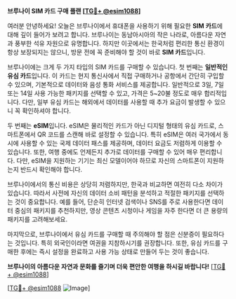 **브루나이 SIM 카드 구매 플랜 [[TG💪+ @esim1088](https://t.me/s/esim1088)]**

여러분 안녕하세요! 오늘은 브루나이에서 휴대폰을 사용하기 위해 필요한 **SIM 카드**에 대해 깊이 들어가 보려고 합니다. 브루나이는 동남아시아의 작은 나라로, 아름다운 자연과 풍부한 석유 자원으로 유명합니다. 하지만 이곳에서는 한국처럼 편리한 통신 환경이 항상 보장되지는 않으니, 방문 전에 꼭 준비해야 할 것이 바로 **SIM 카드**입니다.

브루나이에는 크게 두 가지 타입의 SIM 카드를 구매할 수 있습니다. 첫 번째는 **일반적인 유심 카드**입니다. 이 카드는 현지 통신사에서 직접 구매하거나 공항에서 간단히 구입할 수 있으며, 기본적으로 데이터와 음성 통화 서비스를 제공합니다. 일반적으로 3일, 7일 또는 14일 사용 가능한 패키지를 선택할 수 있고, 가격은 5~20불 정도로 매우 합리적입니다. 다만, 일부 유심 카드는 해외에서 데이터를 사용할 때 추가 요금이 발생할 수 있으니 꼭 확인하셔야 합니다.

두 번째는 **eSIM**입니다. eSIM은 물리적인 카드가 아닌 디지털 형태의 유심 카드로, 스마트폰에서 QR 코드를 스캔해 바로 설정할 수 있습니다. 특히 eSIM은 여러 국가에서 동시에 사용할 수 있는 국제 데이터 패스를 제공하며, 데이터 요금도 저렴하게 이용할 수 있습니다. 또한, 여행 중에도 언제든지 추가로 데이터를 구매할 수 있어 매우 편리합니다. 다만, eSIM을 지원하는 기기는 최신 모델이어야 하므로 자신의 스마트폰이 지원하는지 반드시 확인해야 합니다.

브루나이에서의 통신 비용은 상당히 저렴하지만, 한국과 비교하면 여전히 다소 차이가 있습니다. 따라서 사전에 자신의 데이터 소비 패턴을 분석하고 적절한 패키지를 선택하는 것이 중요합니다. 예를 들어, 단순히 인터넷 검색이나 SNS를 주로 사용한다면 데이터 중심의 패키지를 추천하지만, 영상 콘텐츠 시청이나 게임을 자주 한다면 더 큰 용량의 패키지를 고려해보세요.

마지막으로, 브루나이에서 유심 카드를 구매할 때 주의해야 할 점은 신분증이 필요하다는 것입니다. 특히 외국인이라면 여권을 지참하시기를 권장합니다. 또한, 유심 카드를 구매한 후에는 즉시 설정을 완료하고 사용 가능 상태로 만들어 두는 것이 좋습니다.

**브루나이의 아름다운 자연과 문화를 즐기며 더욱 편안한 여행을 하시길 바랍니다!** [[TG💪+ @esim1088](https://t.me/s/esim1088)]

[[TG💪+ @esim1088](https://t.me/s/esim1088) ![Image](https://i.postimg.cc/Y0z9fWf4/image.png)]